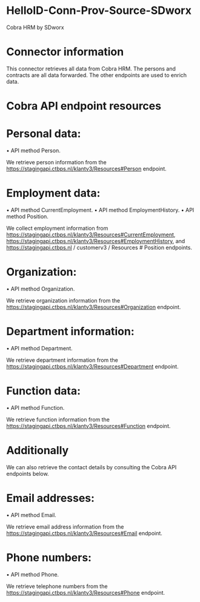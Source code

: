 # HelloID-Conn-Prov-Source-SDworx
Cobra HRM by SDworx

# Connector information
This connector retrieves all data from Cobra HRM. The persons and contracts are all data forwarded. The other endpoints are used to enrich data.

# Cobra API endpoint resources
# Personal data:

• API method Person.

We retrieve person information from the https://stagingapi.ctbps.nl/klantv3/Resources#Person endpoint.
                
# Employment data:

• API method CurrentEmployment.
• API method EmploymentHistory.
• API method Position.

We collect employment information from https://stagingapi.ctbps.nl/klantv3/Resources#CurrentEmployment, https://stagingapi.ctbps.nl/klantv3/Resources#EmploymentHistory, and https://stagingapi.ctbps.nl / customerv3 / Resources # Position endpoints.

# Organization:

• API method Organization.

We retrieve organization information from the https://stagingapi.ctbps.nl/klantv3/Resources#Organization endpoint.

# Department information:

• API method Department.

We retrieve department information from the https://stagingapi.ctbps.nl/klantv3/Resources#Department endpoint.

# Function data:

• API method Function.

We retrieve function information from the https://stagingapi.ctbps.nl/klantv3/Resources#Function endpoint.


# Additionally

We can also retrieve the contact details by consulting the Cobra API endpoints below.

# Email addresses:

• API method Email.

We retrieve email address information from the https://stagingapi.ctbps.nl/klantv3/Resources#Email endpoint.
                

# Phone numbers:

• API method Phone.

We retrieve telephone numbers from the https://stagingapi.ctbps.nl/klantv3/Resources#Phone endpoint.
